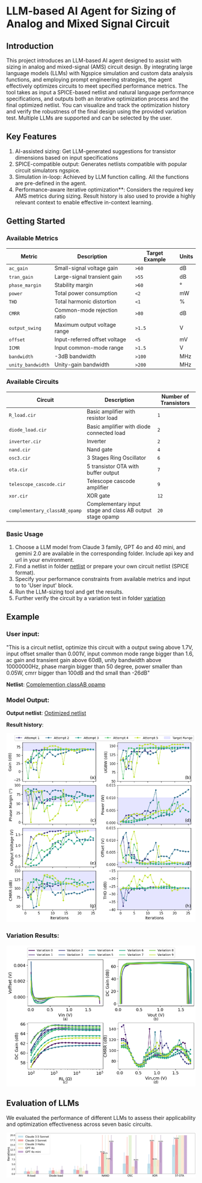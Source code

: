 # LLM-based AI Agent for Sizing of Analog and Mixed Signal Circuit

## Introduction

This project introduces an LLM-based AI agent designed to assist with sizing in analog and mixed-signal (AMS) circuit design. By integrating large language models (LLMs) with Ngspice simulation and custom data analysis functions, and employing prompt engineering strategies, the agent effectively optimizes circuits to meet specified performance metrics.
The tool takes as input a SPICE-based netlist and natural language performance specifications, and outputs both an iterative optimization process and the final optimized netlist. You can visualize and track the optimization history and verify the robustness of the final design using the provided variation test. Multiple LLMs are supported and can be selected by the user.

## Key Features

1. AI-assisted sizing: Get LLM-generated suggestions for transistor dimensions based on input specifications
2. SPICE-compatible output: Generates netlists compatible with popular circuit simulators ngspice.
3. Simulation in-loop: Achieved by LLM function calling. All the functions are pre-defined in the agent.
4. Performance-aware iterative optimization**: Considers the required key AMS metrics during sizing. Result history is also used to provide a highly relevant context to enable effective in-context learning.

## Getting Started

### Available Metrics
| Metric            | Description                          | Target Example        | Units  |
|-------------------|--------------------------------------|-----------------------|--------|
| `ac_gain`         | Small-signal voltage gain            | `>60`                 | dB     |
| `tran_gain`       | Large-signal transient gain          | `>55`                 | dB     |
| `phase_margin`    | Stability margin                     | `>60`                 | °      |
| `power`           | Total power consumption              | `<2`                  | mW     |
| `THD`             | Total harmonic distortion            | `<1`                  | %      |
| `CMRR`            | Common-mode rejection ratio          | `>80`                 | dB     |
| `output_swing`    | Maximum output voltage range         | `>1.5`                | V      |
| `offset`          | Input-referred offset voltage        | `<5`                  | mV     |
| `ICMR`            | Input common-mode range              | `>1.5`                | V      |
| `bandwidth`       | -3dB bandwidth                       | `>100`                | MHz    |
| `unity_bandwidth` | Unity-gain bandwidth                 | `>200`                | MHz    |

### Available Circuits
| Circuit                       | Description                                               | Number of Transistors |
|-------------------------------|-----------------------------------------------------------|-----------------------|
| `R_load.cir`                  | Basic amplifier with resistor load                        | `1`                   |
| `diode_load.cir`              | Basic amplifier with diode connected load                 | `2`                   |
| `inverter.cir`                | Inverter                                                  | `2`                   |
| `nand.cir`                    | Nand gate                                                 | `4`                   |
| `osc3.cir`                    | 3 Stages Ring Oscillator                                  | `6`                   |
| `ota.cir`                     | 5 transistor OTA with buffer output                       | `7`                   |
| `telescope_cascode.cir`       | Telescope cascode amplifier                               | `9`                   |
| `xor.cir`                     | XOR gate                                                  | `12`                  |
| `complementary_classAB_opamp` | Complementary input stage and class AB output stage opamp | `20`                  |


### Basic Usage
1. Choose a LLM model from Claude 3 family, GPT 4o and 40 mini, and gemini 2.0 are available in the corresponding folder. Include api key and url in your environment.
2. Find a netlist in folder [netlist](/initial_circuit_netlist) or prepare your own circuit netlist (SPICE format).
3. Specify your performance constraints from available metrics and input to to 'User input' block.
4. Run the LLM-sizing tool and get the results.
5. Further verify the circuit by a variation test in folder [variation](/variation)

## Example 

### User input:    

"This is a circuit netlist, optimize this circuit with a output swing above 1.7V, input offset smaller than 0.001V, input common mode range bigger than 1.6, ac gain and transient gain above 60dB, unity bandwidth above 10000000Hz, phase margin bigger than 50 degree, power smaller than 0.05W, cmrr bigger than 100dB and thd small than -26dB"

**Netlist**: [Complemention classAB opamp](/initial_circuit_netlist/complementary_classAB_opamp.cir)

### Model Output:

**Output netlist**: [Optimized netlist](/variation/a5.cir)

**Result history**:

![Optimization results for the opamp.](/figures/railtorail_subplots_4x2.png)

### Variation Results:

![Variation results.](/figures/a5_bias_var_subplots.png) 

## Evaluation of LLMs

We evaluated the performance of different LLMs to assess their applicability and optimization effectiveness across seven basic circuits. 

![Performance comparison of different LLMs](/figures/performance.png)  
